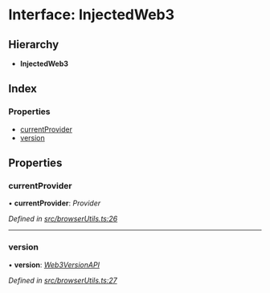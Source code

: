# Interface: InjectedWeb3

## Hierarchy

- **InjectedWeb3**

## Index

### Properties

- [currentProvider](_browserutils_.injectedweb3.md#currentprovider)
- [version](_browserutils_.injectedweb3.md#version)

## Properties

### currentProvider

• **currentProvider**: _Provider_

_Defined in [src/browserUtils.ts:26](https://github.com/PolymathNetwork/polymath-sdk/blob/d34930f/src/browserUtils.ts#L26)_

---

### version

• **version**: _[Web3VersionAPI](_browserutils_.web3versionapi.md)_

_Defined in [src/browserUtils.ts:27](https://github.com/PolymathNetwork/polymath-sdk/blob/d34930f/src/browserUtils.ts#L27)_
